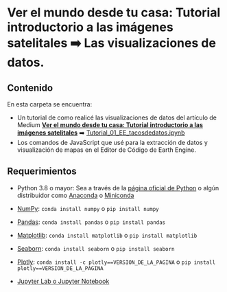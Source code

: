 # Ver el mundo desde tu casa: Tutorial introductorio a las imágenes satelitales :arrow_right: Las visualizaciones de datos.

## Contenido
En esta carpeta se encuentra:

* Un tutorial de como realicé las visualizaciones de datos del artículo de Medium [**Ver el mundo desde tu casa: Tutorial introductorio a las imágenes satelitales**]() :arrow_right: [Tutorial_01_EE_tacosdedatos.ipynb](https://github.com/isaacarroyov/tutoriales_esp/blob/main/Tutorial_01/Tutorial_01_EE_tacosdedatos.ipynb)
* Los comandos de JavaScript que usé para la extracción de datos y visualización de mapas en el Editor de Código de Earth Engine.

## Requerimientos
* Python 3.8 o mayor: Sea a través de la [página oficial de Python](https://www.python.org) o algún distribuidor como [Anaconda](https://www.anaconda.com/products/individual) o [Miniconda](https://docs.conda.io/en/latest/miniconda.html)

* [NumPy](https://numpy.org/install/): `conda install numpy` o `pip install numpy`
* [Pandas](https://pandas.pydata.org/getting_started.html): `conda install pandas` o `pip install pandas`
* [Matplotlib](https://matplotlib.org/stable/users/installing.html): `conda install matplotlib` o `pip install matplotlib`
* [Seaborn](https://seaborn.pydata.org/installing.html): `conda install seaborn` o `pip install seaborn`
* [Plotly](https://plotly.com/python/getting-started/#installation): `conda install -c plotly==VERSION_DE_LA_PAGINA` o `pip install plotly==VERSION_DE_LA_PAGINA`
* [Jupyter Lab o Jupyter Notebook](https://jupyter.org/install)
